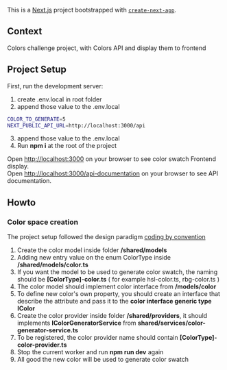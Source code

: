 This is a [Next.js](https://nextjs.org/) project bootstrapped with [`create-next-app`](https://github.com/vercel/next.js/tree/canary/packages/create-next-app).

## Context

Colors challenge project, with Colors API and display them to frontend

## Project Setup

First, run the development server:
1. create .env.local in root folder
2. append those value to the .env.local
```bash
COLOR_TO_GENERATE=5
NEXT_PUBLIC_API_URL=http://localhost:3000/api
```
3. append those value to the .env.local
4. Run **npm i** at the root of the project

Open [http://localhost:3000](http://localhost:3000) on your browser to see color swatch Frontend display.  
Open [http://localhost:3000/api-documentation](http://localhost:3000/api-documentation) on your browser to see API documentation.

## Howto

### Color space creation

The project setup followed the design paradigm [coding by convention](https://en.wikipedia.org/wiki/Convention_over_configuration)

1. Create the color model inside folder **/shared/models**
1. Adding new entry value on the enum ColorType inside **/shared/models/color.ts**
2. If you want the model to be used to generate color swatch, the naming should be **[ColorType]-color.ts** ( for example hsl-color.ts, rbg-color.ts )
3. The color model should implement color interface from **/models/color**
4. To define new color's own property, you should create an interface that describe the attribute and pass it to the **color interface generic type IColor<T>**
5. Create the color provider inside folder **/shared/providers**, it should implements **IColorGeneratorService** from **shared/services/color-generator-service.ts**
6. To be registered, the color provider name should contain **[ColorType]-color-provider.ts**
7. Stop the current worker and run **npm run dev** again
8. All good the new color will be used to generate color swatch
